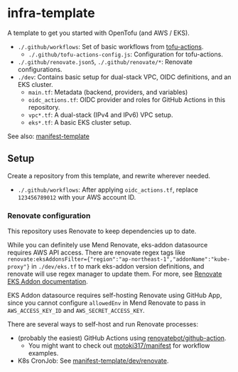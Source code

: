 # infra-template

A template to get you started with OpenTofu (and AWS / EKS).

- `./.github/workflows`: Set of basic workflows from [tofu-actions](https://github.com/gmo-media/tofu-actions).
    - `./.github/tofu-actions-config.js`: Configuration for tofu-actions.
- `./.github/renovate.json5`, `./.github/renovate/*`: Renovate configurations.
- `./dev`: Contains basic setup for dual-stack VPC, OIDC definitions, and an EKS cluster.
    - `main.tf`: Metadata (backend, providers, and variables)
    - `oidc_actions.tf`: OIDC provider and roles for GitHub Actions in this repository.
    - `vpc*.tf`: A dual-stack (IPv4 and IPv6) VPC setup.
    - `eks*.tf`: A basic EKS cluster setup.

See also: [manifest-template](https://github.com/gmo-media/manifest-template)

## Setup

Create a repository from this template, and rewrite wherever needed.

- `./.github/workflows`: After applying `oidc_actions.tf`, replace `123456789012` with your AWS account ID.

### Renovate configuration

This repository uses Renovate to keep dependencies up to date.

While you can definitely use Mend Renovate, eks-addon datasource requires AWS API access.
There are renovate regex tags like `renovate:eksAddonsFilter={"region":"ap-northeast-1","addonName":"kube-proxy"}`
in `./dev/eks.tf` to mark eks-addon version definitions, and renovate will use regex manager to update them.
For more, see [Renovate EKS Addon documentation](https://docs.renovatebot.com/modules/datasource/aws-eks-addon/).

EKS Addon datasource requires self-hosting Renovate using GitHub App, since you cannot configure `allowedEnv`
in Mend Renovate to pass in `AWS_ACCESS_KEY_ID` and `AWS_SECRET_ACCESS_KEY`.

There are several ways to self-host and run Renovate processes:

- (probably the easiest) GitHub Actions using [renovatebot/github-action](https://github.com/renovatebot/github-action).
    - You might want to check out [motoki317/manifest](https://github.com/motoki317/manifest/tree/master/.github) for workflow examples.
- K8s CronJob: See [manifest-template/dev/renovate](https://github.com/gmo-media/manifest-template/tree/main/dev/renovate).
